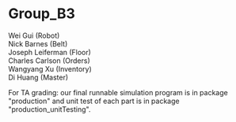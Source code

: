 # Group_B3
Wei Gui (Robot) <br />
Nick Barnes (Belt)  <br />
Joseph Leiferman (Floor) <br />
Charles Carlson (Orders) <br />
Wangyang Xu (Inventory) <br />
Di Huang (Master) <br />

For TA grading: our final runnable simulation program is in package "production" and unit test of each part is in package "production_unitTesting".
